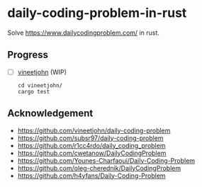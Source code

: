 # daily-coding-problem-in-rust
Solve https://www.dailycodingproblem.com/ in rust.

## Progress
+ [ ] [vineetjohn](vineetjohn/) (WIP)
    ```
    cd vineetjohn/
    cargo test
    ```


## Acknowledgement
+ https://github.com/vineetjohn/daily-coding-problem
+ https://github.com/subsr97/daily-coding-problem
+ https://github.com/r1cc4rdo/daily_coding_problem
+ https://github.com/cwetanow/DailyCodingProblem
+ https://github.com/Younes-Charfaoui/Daily-Coding-Problem
+ https://github.com/oleg-cherednik/DailyCodingProblem
+ https://github.com/h4yfans/Daily-Coding-Problem
